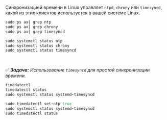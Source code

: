 Синхронизацией времени в Linux управляет `ntpd`, `chrony` или `timesyncd`, какой из этих клиентов используется в вашей системе Linux.

```ruby
sudo ps ax| grep ntp
sudo ps ax| grep chrony
sudo ps ax| grep timesyncd

sudo systemctl status ntp
sudo systemctl status chrony
sudo systemctl status timesyncd
```

<br>

:white_check_mark: _**Задача:** <a name='1'>Использование `timesyncd` для простой синхронизации времени</a>._

```ruby
timedatectl
timedatectl status
sudo systemctl status systemd-timesyncd

sudo timedatectl set-ntp true
sudo systemctl status systemd-timesyncd
sudo timedatectl status
```
